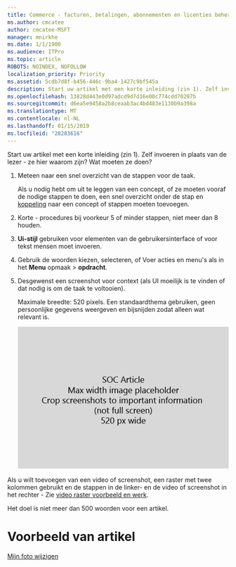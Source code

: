 ```yaml
---
title: Commerce - facturen, betalingen, abonnementen en licenties beheren
ms.author: cmcatee
author: cmcatee-MSFT
manager: mnirkhe
ms.date: 1/1/1900
ms.audience: ITPro
ms.topic: article
ROBOTS: NOINDEX, NOFOLLOW
localization_priority: Priority
ms.assetid: 5cdb7d8f-b456-446c-9ba4-1427c9bf545a
description: Start uw artikel met een korte inleiding (zin 1). Zelf invoeren in plaats van de lezer - ze hier waarom zijn? Wat moeten ze doen?
ms.openlocfilehash: 13828d443e0d97adcd9d7d16e00c774cdd70297b
ms.sourcegitcommit: d6ea5e9458a2b8ceaab3ac4bd483e1130b9a398a
ms.translationtype: MT
ms.contentlocale: nl-NL
ms.lasthandoff: 01/15/2019
ms.locfileid: "28283616"
---
```

Start uw artikel met een korte inleiding (zin 1). Zelf invoeren in plaats van de lezer - ze hier waarom zijn? Wat moeten ze doen? 
  
1. Meteen naar een snel overzicht van de stappen voor de taak.
    
    Als u nodig hebt om uit te leggen van een concept, of ze moeten vooraf de nodige stappen te doen, een snel overzicht onder de stap en [koppeling](https://support.office.com/article/f37e7984-cf03-4fde-92d3-82970d7e241b.aspx) naar een concept of stappen moeten toevoegen. 
    
2. Korte - procedures bij voorkeur 5 of minder stappen, niet meer dan 8 houden.
    
3. **Ui-stijl** gebruiken voor elementen van de gebruikersinterface of voor tekst mensen moet invoeren. 
    
4. Gebruik de woorden kiezen, selecteren, of Voer acties en menu's als in het **Menu** opmaak \> **opdracht**.
    
5. Desgewenst een screenshot voor context (als UI moeilijk is te vinden of dat nodig is om de taak te voltooien).
    
    Maximale breedte: 520 pixels. Een standaardthema gebruiken, geen persoonlijke gegevens weergeven en bijsnijden zodat alleen wat relevant is. 
    
    ![Tijdelijke aanduiding - maximale breedte voor SOC artikel art is 520 pixels](media/7d43d3be-8658-4a5b-aa15-ed62a47a2b24.png)
  
Als u wilt toevoegen van een video of screenshot, een raster met twee kolommen gebruikt en de stappen in de linker- en de video of screenshot in het rechter - Zie [video raster voorbeeld en werk](https://support.office.com/article/14ce8e82-efa0-47f5-bb84-94f078db3dae.aspx). 
  
Het doel is niet meer dan 500 woorden voor een artikel.
  
# <a name="example-article"></a>Voorbeeld van artikel

[Mijn foto wijzigen](https://support.office.com/article/555376e0-1fca-49ba-8434-307a0525c767.aspx)
  

